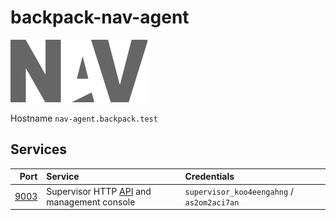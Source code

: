 # backpack-nav-agent

![NAV](../../../doc/assets/logos/nav.png)

Hostname `nav-agent.backpack.test`

## Services

| Port | Service | Credentials
| ---: | :------ | :----------
| [9003](http://nav-agent.backpack.test:9003) | Supervisor HTTP [API](http://www.supervisord.org/api.html) and management console | `supervisor_koo4eengahng` / `as2om2aci7an`
